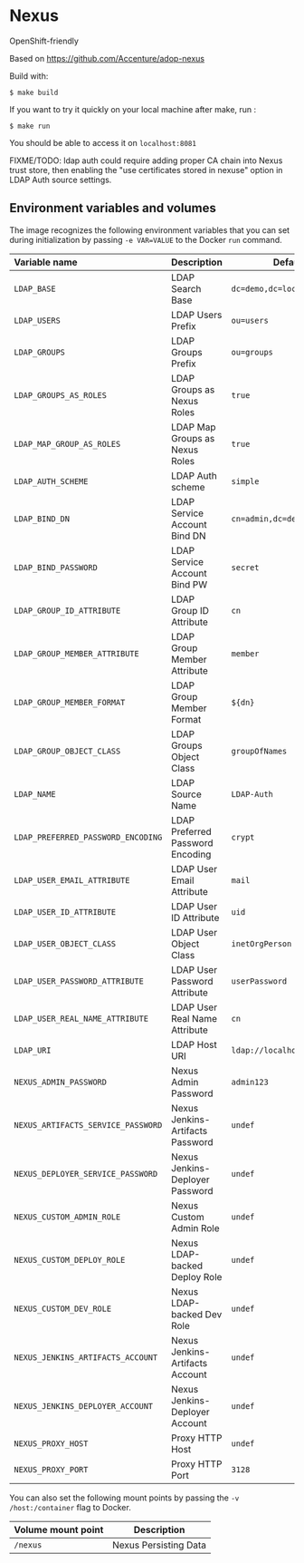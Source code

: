 # Nexus

OpenShift-friendly

Based on https://github.com/Accenture/adop-nexus

Build with:
```
$ make build
```

If you want to try it quickly on your local machine after make, run :
```
$ make run
```

You should be able to access it on `localhost:8081`

FIXME/TODO: ldap auth could require adding proper CA chain into Nexus trust
store, then enabling the "use certificates stored in nexuse" option in LDAP Auth
source settings.

Environment variables and volumes
----------------------------------

The image recognizes the following environment variables that you can set during
initialization by passing `-e VAR=VALUE` to the Docker `run` command.

|    Variable name                    |    Description                   | Default                     |
| :---------------------------------- | -------------------------------- | --------------------------- |
|  `LDAP_BASE`                        | LDAP Search Base                 | `dc=demo,dc=local`          |
|  `LDAP_USERS`                       | LDAP Users Prefix                | `ou=users`                  |
|  `LDAP_GROUPS`                      | LDAP Groups Prefix               | `ou=groups`                 |
|  `LDAP_GROUPS_AS_ROLES`             | LDAP Groups as Nexus Roles       | `true`                      |
|  `LDAP_MAP_GROUP_AS_ROLES`          | LDAP Map Groups as Nexus Roles   | `true`                      |
|  `LDAP_AUTH_SCHEME`                 | LDAP Auth scheme                 | `simple`                    |
|  `LDAP_BIND_DN`                     | LDAP Service Account Bind DN     | `cn=admin,dc=demo,dc=local` |
|  `LDAP_BIND_PASSWORD`               | LDAP Service Account Bind PW     | `secret`                    |
|  `LDAP_GROUP_ID_ATTRIBUTE`          | LDAP Group ID Attribute          | `cn`                        |
|  `LDAP_GROUP_MEMBER_ATTRIBUTE`      | LDAP Group Member Attribute      | `member`                    |
|  `LDAP_GROUP_MEMBER_FORMAT`         | LDAP Group Member Format         | `${dn}`                     |
|  `LDAP_GROUP_OBJECT_CLASS`          | LDAP Groups Object Class         | `groupOfNames`              |
|  `LDAP_NAME`                        | LDAP Source Name                 | `LDAP-Auth`                 |
|  `LDAP_PREFERRED_PASSWORD_ENCODING` | LDAP Preferred Password Encoding | `crypt`                     |
|  `LDAP_USER_EMAIL_ATTRIBUTE`        | LDAP User Email Attribute        | `mail`                      |
|  `LDAP_USER_ID_ATTRIBUTE`           | LDAP User ID Attribute           | `uid`                       |
|  `LDAP_USER_OBJECT_CLASS`           | LDAP User Object Class           | `inetOrgPerson`             |
|  `LDAP_USER_PASSWORD_ATTRIBUTE`     | LDAP User Password Attribute     | `userPassword`              |
|  `LDAP_USER_REAL_NAME_ATTRIBUTE`    | LDAP User Real Name Attribute    | `cn`                        |
|  `LDAP_URI`                         | LDAP Host URI                    | `ldap://localhost:389`      |
|  `NEXUS_ADMIN_PASSWORD`             | Nexus Admin Password             | `admin123`                  |
|  `NEXUS_ARTIFACTS_SERVICE_PASSWORD` | Nexus Jenkins-Artifacts Password | `undef`                     |
|  `NEXUS_DEPLOYER_SERVICE_PASSWORD`  | Nexus Jenkins-Deployer Password  | `undef`                     |
|  `NEXUS_CUSTOM_ADMIN_ROLE`          | Nexus Custom Admin Role          | `undef`                     |
|  `NEXUS_CUSTOM_DEPLOY_ROLE`         | Nexus LDAP-backed Deploy Role    | `undef`                     |
|  `NEXUS_CUSTOM_DEV_ROLE`            | Nexus LDAP-backed Dev Role       | `undef`                     |
|  `NEXUS_JENKINS_ARTIFACTS_ACCOUNT`  | Nexus Jenkins-Artifacts Account  | `undef`                     |
|  `NEXUS_JENKINS_DEPLOYER_ACCOUNT`   | Nexus Jenkins-Deployer Account   | `undef`                     |
|  `NEXUS_PROXY_HOST`                 | Proxy HTTP Host                  | `undef`                     |
|  `NEXUS_PROXY_PORT`                 | Proxy HTTP Port                  | `3128`                      |

You can also set the following mount points by passing the `-v /host:/container` flag to Docker.

|  Volume mount point    | Description              |
| :--------------------- | ------------------------ |
|  `/nexus`              | Nexus Persisting Data    |
